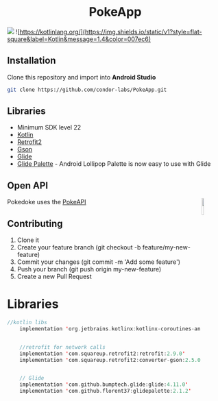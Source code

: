 <h1 align="center">PokeApp</h1>

![](https://img.shields.io/static/v1?style=flat-square&logo=android&label=API&message=22%2B&color=78c257)
![https://kotlinlang.org/](https://img.shields.io/static/v1?style=flat-square&label=Kotlin&message=1.4&color=007ec6)

## Installation
Clone this repository and import into **Android Studio**
```bash
git clone https://github.com/condor-labs/PokeApp.git
```

## Libraries
- Minimum SDK level 22
- [Kotlin](https://kotlinlang.org/)
- [Retrofit2](https://github.com/square/retrofit)
- [Gson](https://github.com/square/retrofit/tree/master/retrofit-converters/gson)
- [Glide](https://github.com/bumptech/glide)
- [Glide Palette](https://github.com/florent37/GlidePalette) - Android Lollipop Palette is now easy to use with Glide

## Open API

<img src="https://user-images.githubusercontent.com/24237865/83422649-d1b1d980-a464-11ea-8c91-a24fdf89cd6b.png" align="right" width="10%"/>

Pokedoke uses the [PokeAPI](https://pokeapi.co/)




## Contributing

1. Clone it
2. Create your feature branch (git checkout -b feature/my-new-feature)
3. Commit your changes (git commit -m 'Add some feature')
4. Push your branch (git push origin my-new-feature)
5. Create a new Pull Request

# Libraries

```kotlin
//kotlin libs
    implementation 'org.jetbrains.kotlinx:kotlinx-coroutines-android:1.3.9'


    //retrofit for network calls
    implementation 'com.squareup.retrofit2:retrofit:2.9.0'
    implementation 'com.squareup.retrofit2:converter-gson:2.5.0'


    // Glide
    implementation 'com.github.bumptech.glide:glide:4.11.0'
    implementation 'com.github.florent37:glidepalette:2.1.2'
```


